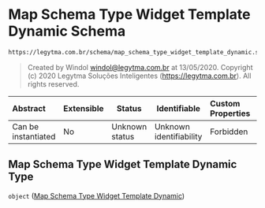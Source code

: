 # Map Schema Type Widget Template Dynamic Schema

```txt
https://legytma.com.br/schema/map_schema_type_widget_template_dynamic.schema.json
```




> Created by Windol [windol@legytma.com.br](mailto:windol@legytma.com.br) at 13/05/2020.
> Copyright (c) 2020 Legytma Soluções Inteligentes (<https://legytma.com.br>). All rights reserved.
>

| Abstract            | Extensible | Status         | Identifiable            | Custom Properties | Additional Properties | Access Restrictions | Defined In                                                                                                                                  |
| :------------------ | ---------- | -------------- | ----------------------- | :---------------- | --------------------- | ------------------- | ------------------------------------------------------------------------------------------------------------------------------------------- |
| Can be instantiated | No         | Unknown status | Unknown identifiability | Forbidden         | Allowed               | none                | [map_schema_type_widget_template_dynamic.schema.json](../schema/map_schema_type_widget_template_dynamic.schema.json) |

## Map Schema Type Widget Template Dynamic Type

`object` ([Map Schema Type Widget Template Dynamic](map_schema_type_widget_template_dynamic.md))
